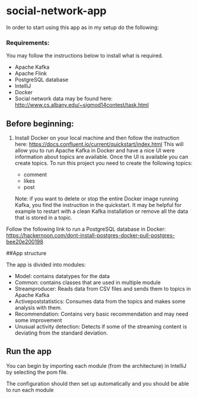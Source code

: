 # social-network-app

In order to start using this app as in my setup do the following:

### Requirements:
You may follow the instructions below to install what is required.

- Apache Kafka
- Apache Flink
- PostgreSQL database
- IntelliJ
- Docker
- Social network data may be found here: http://www.cs.albany.edu/~sigmod14contest/task.html

## Before beginning:
1. Install Docker on your local machine and then follow the instruction here: https://docs.confluent.io/current/quickstart/index.html
This will allow you to run Apache Kafka in Docker and have a nice UI were information about topics are available.
Once the UI is available you can create topics. To run this project you need to create the following topics:
    - comment
    - likes
    - post

    Note: if you want to delete or stop the entire Docker image running Kafka, you find the instruction in the quickstart. 
It may be helpful for example to restart with a clean Kafka installation or remove all the data that is stored in a topic.


Follow the following link to run a PostgreSQL database in Docker:
https://hackernoon.com/dont-install-postgres-docker-pull-postgres-bee20e200198

##App structure

The app is divided into modules:
- Model: contains datatypes for the data
- Common: contains classes that are used in multiple module
- Streamproducer: Reads data from CSV files and sends them to topics in Apache Kafka
- Activepoststatistics: Consumes data from the topics and makes some analysis with them.
- Recommendation: Contains very basic recommendation and may need some improvement
- Unusual activity detection: Detects if some of the streaming content is deviating from the standard deviation.


## Run the app
You can begin by importing each module (from the architecture) in IntelliJ by selecting the pom file.

The configuration should then set up automatically and you should be able to run each module
